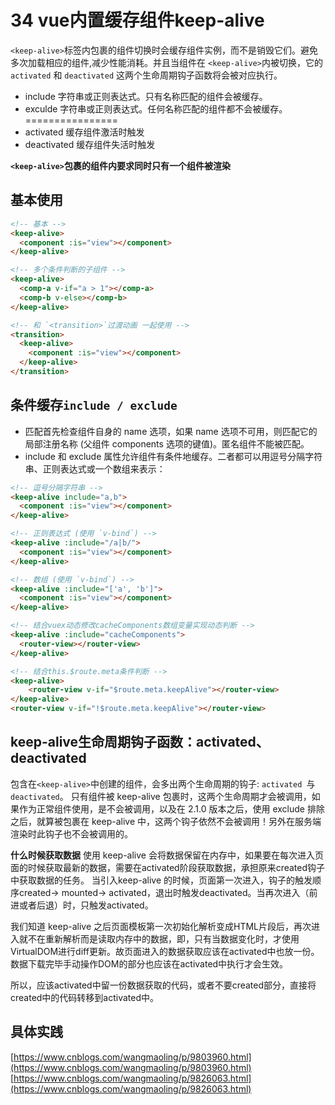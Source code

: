 # 34 vue内置缓存组件keep-alive

`<keep-alive>`标签内包裹的组件切换时会缓存组件实例，而不是销毁它们。避免多次加载相应的组件,减少性能消耗。并且当组件在 `<keep-alive>`内被切换，它的 `activated` 和 `deactivated` 这两个生命周期钩子函数将会被对应执行。

- include  字符串或正则表达式。只有名称匹配的组件会被缓存。
- exculde  字符串或正则表达式。任何名称匹配的组件都不会被缓存。
================
- activated 缓存组件激活时触发
- deactivated 缓存组件失活时触发

**`<keep-alive>`包裹的组件内要求同时只有一个组件被渲染**

## 基本使用
```html
<!-- 基本 -->
<keep-alive>
  <component :is="view"></component>
</keep-alive>

<!-- 多个条件判断的子组件 -->
<keep-alive>
  <comp-a v-if="a > 1"></comp-a>
  <comp-b v-else></comp-b>
</keep-alive>

<!-- 和 `<transition>`过渡动画 一起使用 -->
<transition>
  <keep-alive>
    <component :is="view"></component>
  </keep-alive>
</transition>
```

## 条件缓存`include / exclude`
- 匹配首先检查组件自身的 name 选项，如果 name 选项不可用，则匹配它的局部注册名称 (父组件 components 选项的键值)。匿名组件不能被匹配。
- include 和 exclude 属性允许组件有条件地缓存。二者都可以用逗号分隔字符串、正则表达式或一个数组来表示：

```html
<!-- 逗号分隔字符串 -->
<keep-alive include="a,b">
  <component :is="view"></component>
</keep-alive>

<!-- 正则表达式 (使用 `v-bind`) -->
<keep-alive :include="/a|b/">
  <component :is="view"></component>
</keep-alive>

<!-- 数组 (使用 `v-bind`) -->
<keep-alive :include="['a', 'b']">
  <component :is="view"></component>
</keep-alive>

<!-- 结合vuex动态修改cacheComponents数组变量实现动态判断 -->
<keep-alive :include="cacheComponents">
  <router-view></router-view>
</keep-alive>

<!-- 结合this.$route.meta条件判断 -->
<keep-alive>
    <router-view v-if="$route.meta.keepAlive"></router-view>
</keep-alive>
<router-view v-if="!$route.meta.keepAlive"></router-view>
```

## keep-alive生命周期钩子函数：activated、deactivated
包含在`<keep-alive>`中创建的组件，会多出两个生命周期的钩子: `activated `与 `deactivated`。
只有组件被 keep-alive 包裹时，这两个生命周期才会被调用，如果作为正常组件使用，是不会被调用，以及在 2.1.0 版本之后，使用 exclude 排除之后，就算被包裹在 keep-alive 中，这两个钩子依然不会被调用！另外在服务端渲染时此钩子也不会被调用的。

**什么时候获取数据**
使用 keep-alive 会将数据保留在内存中，如果要在每次进入页面的时候获取最新的数据，需要在activated阶段获取数据，承担原来created钩子中获取数据的任务。
当引入keep-alive 的时候，页面第一次进入，钩子的触发顺序created-> mounted-> activated，退出时触发deactivated。当再次进入（前进或者后退）时，只触发activated。

我们知道 keep-alive 之后页面模板第一次初始化解析变成HTML片段后，再次进入就不在重新解析而是读取内存中的数据，即，只有当数据变化时，才使用VirtualDOM进行diff更新。故页面进入的数据获取应该在activated中也放一份。数据下载完毕手动操作DOM的部分也应该在activated中执行才会生效。

所以，应该activated中留一份数据获取的代码，或者不要created部分，直接将created中的代码转移到activated中。


## 具体实践
[https://www.cnblogs.com/wangmaoling/p/9803960.html](https://www.cnblogs.com/wangmaoling/p/9803960.html)
[https://www.cnblogs.com/wangmaoling/p/9826063.html](https://www.cnblogs.com/wangmaoling/p/9826063.html)
